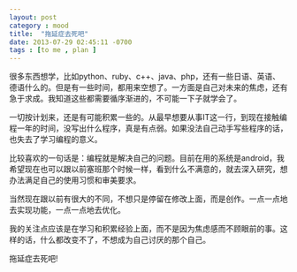 ```yaml
---
layout: post
category : mood
title:  "拖延症去死吧"
date: 2013-07-29 02:45:11 -0700
tags : [to me , plan ]
---
```

很多东西想学，比如python、ruby、c++、java、php，还有一些日语、英语、德语什么的。但是有一些时间，都用来空想了。一方面是自己对未来的焦虑，还有急于求成。我知道这些都需要循序渐进的，不可能一下子就学会了。
<!-- more -->

一切按计划来，还是有可能积累一些的。从最早想要从事IT这一行，到现在接触编程一年的时间，没写出什么程序，真是有点弱。如果没法自己动手写些程序的话，也失去了学习编程的意义。

比较喜欢的一句话是：编程就是解决自己的问题。目前在用的系统是android，我希望现在也可以跟以前塞班那个时候一样，看到什么不满意的，就去深入研究，想办法满足自己的使用习惯和审美要求。

当然现在跟以前有很大的不同，不想只是停留在修改上面，而是创作。一点一点地去实现功能，一点一点地去优化。

我的关注点应该是在学习和积累经验上面，而不是因为焦虑感而不顾眼前的事。这样的话，什么都改变不了，不想成为自己讨厌的那个自己。

拖延症去死吧!